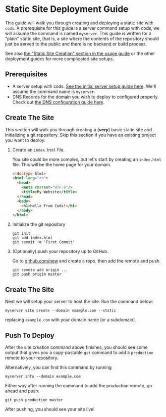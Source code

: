 # Static Site Deployment Guide

This guide will walk you through creating and deploying a static site with
`cods`. A prerequisite for this guide is a server command setup with cods, we
will assume the command is named `myserver`. This guide is written for a "plain"
static site, that is, a site where the contents of the repository should just be
served to the public and there is no backend or build process.

See also [the "Static Site Creation" section in the usage
guide](usage.md#static-site-creation) or the other deployment guides for more
complicated site setups.

## Prerequisites

- A server setup with cods. [See the initial server setup guide
  here](initial-server-setup.md). We'll assume the command name is `myserver`.
- DNS Records for the domain you wish to deploy to configured properly. Check
  out [the DNS configuration guide here](dns-configuration.md).

## Create The Site

This section will walk you through creating a (**_very_**) basic static site and
initializing a git repository. Skip this section if you have an existing project
you want to deploy.

1. Create an `index.html` file.

    You site could be more complex, but let's start by creating an `index.html`
    file. This will be the home page for your domain.

    ```html
    <!doctype html>
    <html lang="en">
      <head>
        <meta charset="UTF-8"/>
        <title>My Website</title>
      </head>
      <body>
        <h1>Hello From Cods!</h1>
      </body>
    </html>
    ```

1. Initialize the git repository

    ```
    git init
    git add index.html
    git commit -m 'First Commit'
    ```

1. (Optionally) push your repository up to GitHub.

    Go to [github.com/new](https://github.com/new) and create a repo, then add
    the remote and push.

    ```
    git remote add origin ...
    git push origin master
    ```

## Create The Site

Next we will setup your server to host the site. Run the command below:

```
myserver site create --domain example.com --static
```

replacing `example.com` with your domain name (or a subdomain).

## Push To Deploy

After the site creation command above finishes, you should see some output that
gives you a copy-pastable `git` command to add a `production` remote to your
repository.

Alternatively, you can find this command by running

```
myserver info --domain example.com
```

Either way after running the command to add the production remote, go ahead and
push:

```
git push production master
```

After pushing, you should see your site live!
